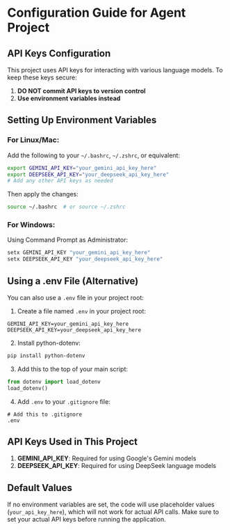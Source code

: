 # Configuration Guide for Agent Project

## API Keys Configuration

This project uses API keys for interacting with various language models. To keep these keys secure:

1. **DO NOT commit API keys to version control**
2. **Use environment variables instead**

## Setting Up Environment Variables

### For Linux/Mac:

Add the following to your `~/.bashrc`, `~/.zshrc`, or equivalent:

```bash
export GEMINI_API_KEY="your_gemini_api_key_here"
export DEEPSEEK_API_KEY="your_deepseek_api_key_here"
# Add any other API keys as needed
```

Then apply the changes:
```bash
source ~/.bashrc  # or source ~/.zshrc
```

### For Windows:

Using Command Prompt as Administrator:
```cmd
setx GEMINI_API_KEY "your_gemini_api_key_here"
setx DEEPSEEK_API_KEY "your_deepseek_api_key_here"
```

## Using a .env File (Alternative)

You can also use a `.env` file in your project root:

1. Create a file named `.env` in your project root:
```
GEMINI_API_KEY=your_gemini_api_key_here
DEEPSEEK_API_KEY=your_deepseek_api_key_here
```

2. Install python-dotenv:
```bash
pip install python-dotenv
```

3. Add this to the top of your main script:
```python
from dotenv import load_dotenv
load_dotenv()
```

4. Add `.env` to your `.gitignore` file:
```
# Add this to .gitignore
.env
```

## API Keys Used in This Project

1. **GEMINI_API_KEY**: Required for using Google's Gemini models
2. **DEEPSEEK_API_KEY**: Required for using DeepSeek language models

## Default Values

If no environment variables are set, the code will use placeholder values (`your_api_key_here`), which will not work for actual API calls. Make sure to set your actual API keys before running the application. 